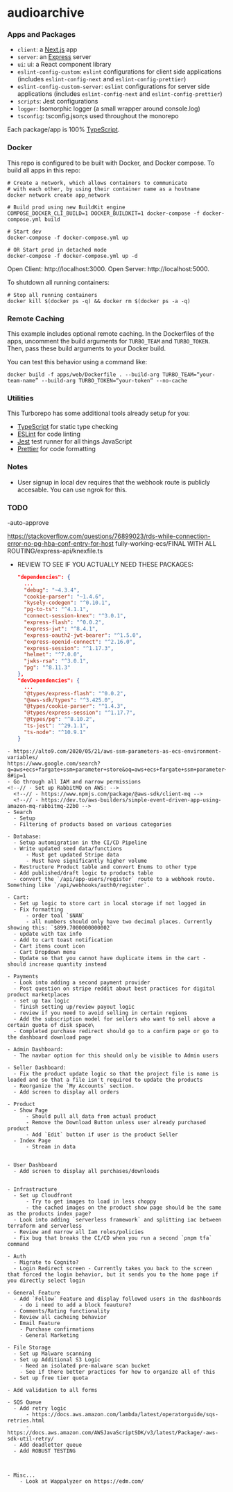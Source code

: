 # audioarchive

### Apps and Packages

- `client`: a [Next.js](https://nextjs.org/) app
- `server`: an [Express](https://expressjs.com/) server
- `ui`: ui: a React component library
- `eslint-config-custom`: `eslint` configurations for client side applications (includes `eslint-config-next` and `eslint-config-prettier`)
- `eslint-config-custom-server`: `eslint` configurations for server side applications (includes `eslint-config-next` and `eslint-config-prettier`)
- `scripts`: Jest configurations
- `logger`: Isomorphic logger (a small wrapper around console.log)
- `tsconfig`: tsconfig.json;s used throughout the monorepo

Each package/app is 100% [TypeScript](https://www.typescriptlang.org/).

### Docker

This repo is configured to be built with Docker, and Docker compose. To build all apps in this repo:

```
# Create a network, which allows containers to communicate
# with each other, by using their container name as a hostname
docker network create app_network

# Build prod using new BuildKit engine
COMPOSE_DOCKER_CLI_BUILD=1 DOCKER_BUILDKIT=1 docker-compose -f docker-compose.yml build

# Start dev
docker-compose -f docker-compose.yml up

# OR Start prod in detached mode
docker-compose -f docker-compose.yml up -d
```

Open Client: http://localhost:3000.
Open Server: http://localhost:5000.

To shutdown all running containers:

```
# Stop all running containers
docker kill $(docker ps -q) && docker rm $(docker ps -a -q)
```

### Remote Caching

This example includes optional remote caching. In the Dockerfiles of the apps, uncomment the build arguments for `TURBO_TEAM` and `TURBO_TOKEN`. Then, pass these build arguments to your Docker build.

You can test this behavior using a command like:

`docker build -f apps/web/Dockerfile . --build-arg TURBO_TEAM=“your-team-name” --build-arg TURBO_TOKEN=“your-token“ --no-cache`

### Utilities

This Turborepo has some additional tools already setup for you:

- [TypeScript](https://www.typescriptlang.org/) for static type checking
- [ESLint](https://eslint.org/) for code linting
- [Jest](https://jestjs.io) test runner for all things JavaScript
- [Prettier](https://prettier.io) for code formatting

### Notes
- User signup in local dev requires that the webhook route is publicly accesable. You can use ngrok for this.


### TODO
-auto-approve

https://stackoverflow.com/questions/76899023/rds-while-connection-error-no-pg-hba-conf-entry-for-host
fully-working-ecs/FINAL WITH ALL ROUTING/express-api/knexfile.ts


<!-- TODO: -->
 - REVIEW TO SEE IF YOU ACTUALLY NEED THESE PACKAGES:
    ```json
    "dependencies": {
      ...
      "debug": "~4.3.4",
      "cookie-parser": "~1.4.6",
      "kysely-codegen": "^0.10.1",
      "pg-to-ts": "^4.1.1",
      "connect-session-knex": "^3.0.1",
      "express-flash": "^0.0.2",
      "express-jwt": "^8.4.1",
      "express-oauth2-jwt-bearer": "^1.5.0",
      "express-openid-connect": "^2.16.0",
      "express-session": "^1.17.3",
      "helmet": "^7.0.0",
      "jwks-rsa": "^3.0.1",
      "pg": "^8.11.3"
    },
    "devDependencies": {
      ...
      "@types/express-flash": "^0.0.2",
      "@aws-sdk/types": "^3.425.0",
      "@types/cookie-parser": "^1.4.3",
      "@types/express-session": "^1.17.7",
      "@types/pg": "^8.10.2",
      "ts-jest": "^29.1.1",
      "ts-node": "^10.9.1"
    }
  ```
 - https://alto9.com/2020/05/21/aws-ssm-parameters-as-ecs-environment-variables/
https://www.google.com/search?q=aws+ecs+fargate+ssm+parameter+store&oq=aws+ecs+fargate+ssm+parameter+store&gs_lcrp=EgZjaHJvbWUyBggAEEUYOdIBCTE3NDQxajBqNKgCALACAA&sourceid=chrome&ie=UTF-8#ip=1
 - Go through all IAM and narrow permissions
 <!--// - Set up RabbitMQ on AWS: -->
    <!--// - https://www.npmjs.com/package/@aws-sdk/client-mq -->
    <!--// - https://dev.to/aws-builders/simple-event-driven-app-using-amazon-mq-rabbitmq-22b0 -->
 - Search
    - Setup
    - Filtering of products based on various categories

 - Database:
    - Setup automigration in the CI/CD Pipeline
    - Write updated seed data/functions
        - Must get updated Stripe data
        - Must have significantly higher volume
    - Restructure Product table and convert Enums to other type
    - Add published/draft logic to products table
    - convert the `/api/app-users/register` route to a webhook route. Something like `/api/webhooks/auth0/register`.

 - Cart:
    - Set up logic to store cart in local storage if not logged in
    - Fix formatting
        - order toal `$NAN`
        - all numbers should only have two decimal places. Currently showing this: `$899.7000000000002`
    - update with tax info
    - Add to cart toast notification
    - Cart items count icon
    - Cart Dropdown menu
    - Update so that you cannot have duplicate items in the cart - should increase quantity instead

 - Payments
    - Look into adding a second payment provider
    - Post question on stripe reddit about best practices for digital product marketplaces
    - set up tax logic
    - finish setting up/review payout logic
    - review if you need to avoid selling in certain regions
    - Add the subscription model for sellers who want to sell above a certain quota of disk space\
    - Completed purchase redirect should go to a confirm page or go to the dashboard download page

 - Admin Dashboard:
    - The navbar option for this should only be visible to Admin users

 - Seller Dashboard:
    - Fix the product update logic so that the project file is name is loaded and so that a file isn't required to update the products
    - Reorganize the `My Accounts` section.
    - Add screen to display all orders

 - Product
    - Show Page
        - Should pull all data from actual product
        - Remove the Download Button unless user already purchased product
        - Add `Edit` button if user is the product Seller
    - Index Page
        - Stream in data


 - User Dashboard
    - Add screen to display all purchases/downloads


 - Infrastructure
    - Set up Cloudfront
        - Try to get images to load in less choppy
        - the cached images on the product show page should be the same as the products index page?
    - Look into adding `serverless framework` and splitting iac between terraform and serverless
    - Review and narrow all Iam roles/policies
    - Fix bug that breaks the CI/CD when you run a second `pnpm tfa` command

 - Auth
    - Migrate to Cognito?
    - Login Redirect screen - Currently takes you back to the screen that forced the login behavior, but it sends you to the home page if you directly select login

 - General Feature
    - Add `Follow` Feature and display followed users in the dashboards
      - do i need to add a block feauture?
    - Comments/Rating functionality
    - Review all cacheing behavior
    - Email Feature
      - Purchase confirmations
      - General Marketing

 - File Storage
    - Set up Malware scanning
    - Set up Additional S3 Logic
      - Need an isolated pre-malware scan bucket
      - See if there better practices for how to organize all of this
    - Set up free tier quota

 - Add validation to all forms

 - SQS Queue
    - Add retry logic
        - https://docs.aws.amazon.com/lambda/latest/operatorguide/sqs-retries.html
        - https://docs.aws.amazon.com/AWSJavaScriptSDK/v3/latest/Package/-aws-sdk-util-retry/
    - Add deadletter queue
    - Add ROBUST TESTING



  - Misc...
      - Look at Wappalyzer on https://edm.com/

